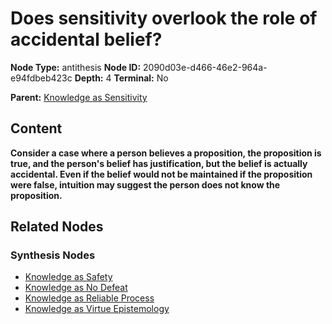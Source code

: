 # Does sensitivity overlook the role of accidental belief?

**Node Type:** antithesis
**Node ID:** 2090d03e-d466-46e2-964a-e94fdbeb423c
**Depth:** 4
**Terminal:** No

**Parent:** [Knowledge as Sensitivity](knowledge-as-sensitivity-synthesis-b95cfa68-70fa-4507-9fda-50da33c047b5.md)

## Content

**Consider a case where a person believes a proposition, the proposition is true, and the person's belief has justification, but the belief is actually accidental. Even if the belief would not be maintained if the proposition were false, intuition may suggest the person does not know the proposition.**

## Related Nodes

### Synthesis Nodes

- [Knowledge as Safety](knowledge-as-safety-synthesis-a12e389b-3ae6-45ac-8ca8-f5bc4861c7c0.md)
- [Knowledge as No Defeat](knowledge-as-no-defeat-synthesis-346e99e9-1835-4634-80fa-7d67a046c602.md)
- [Knowledge as Reliable Process](knowledge-as-reliable-process-synthesis-742cb00e-ce7f-4acd-a884-05d88f685986.md)
- [Knowledge as Virtue Epistemology](knowledge-as-virtue-epistemology-synthesis-32c45932-cdba-4914-8d1e-955e09af96c1.md)
